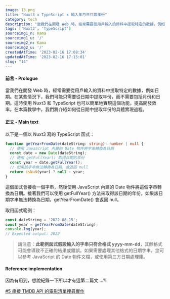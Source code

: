 ```yaml
---
image: 13.png
title: "Nuxt3 x TypeScript x 輸入年月日只取年份"
category: tech
description: "當我們在開發 Web 時，經常需要從用戶輸入的資料中提取特定的數據，例如日期。在某些情況下，我們可能只需要從日期中提取年份，而不需要包括月份和日期。"
tags: ['Nuxt3', 'TypeScript']
sourceimg1_n: Kama
sourceimg1_u: '/'
sourceimg2_n: Kama
sourceimg2_u: '/'
createdAtTime: '2023-02-16 17:08:34'
updatedAtTime: '2023-02-16 17:15:01'
slug: "14"
---
```


#### 前言 - Prologue

當我們在開發 Web 時，經常需要從用戶輸入的資料中提取特定的數據，例如日期。在某些情況下，我們可能只需要從日期中提取年份，而不需要包括月份和日期。這時使用 Nuxt3 和 TypeScript 也可以簡單地實現這個功能，提高開發效率。在本篇教學中，我們將介紹如何從日期中提取年份的具體實現過程。

#### 正文 - Main text

以下是一個以 Nuxt3 寫的 TypeScript 函式：
```ts
function getYearFromDate(dateString: string): number | null {
  // 使用 JavaScript 內建的 Date 物件將字串轉換為日期
  const date = new Date(dateString);
  // 使用 getFullYear() 取得日期的年份
  const year = date.getFullYear();
  // 如果該字串無法轉換為日期，會返回 null
  return isNaN(year) ? null : year;
}
```

這個函式會接收一個字串，然後使用 JavaScript 內建的 Date 物件將這個字串轉換為日期。接著我們可以使用 getFullYear() 方法來取得該日期的年份。如果該日期字串無法轉換為日期，getYearFromDate() 會返回 null。

取用函式範例：

```ts
const dateString = '2022-08-15';
const year = getYearFromDate(dateString);
console.log(year);
// Expected output: 2022
```

> 請注意：**此範例函式假設輸入的字串只符合格式 yyyy-mm-dd**，其餘格式可能會導致不正確的結果或錯誤。如果需要處理其他格式的日期字串，您可以參考 JavaScript 的 Date 物件文檔，或使用第三方日期處理庫。

#### Reference implementation

因為有用到，想說紀錄一下所以才有這第二篇文 ...?!

[#5 串接 TMDB API 的電影清單搜尋實作](portfolio-TMDBMVAPP-MoviesApp)